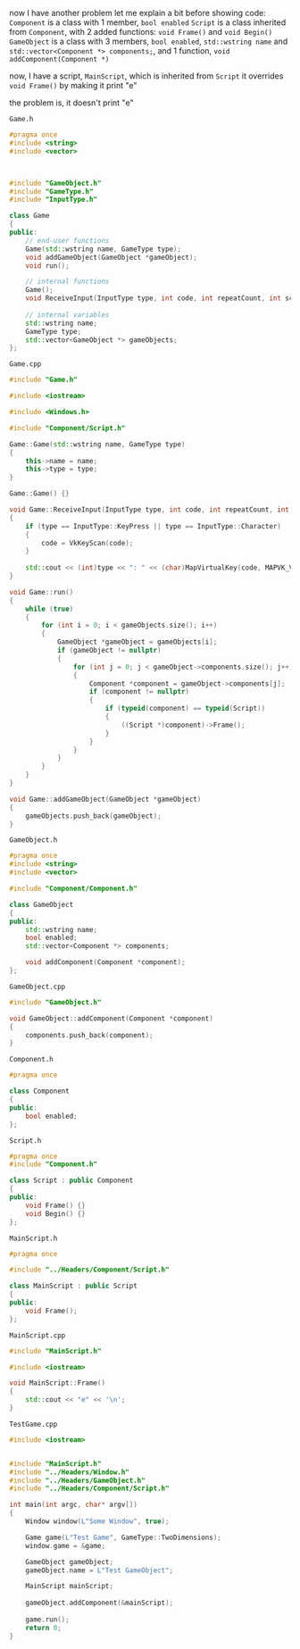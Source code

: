 
now I have another problem
let me explain a bit before showing code:
`Component` is a class with 1 member, `bool enabled`
`Script` is a class inherited from `Component`, with 2 added functions: `void Frame()` and `void Begin()`
`GameObject` is a class with 3 members, `bool enabled`, `std::wstring name` and `std::vector<Component *> components;`, and 1 function, `void addComponent(Component *)`

now, I have a script, `MainScript`, which is inherited from `Script`
it overrides `void Frame()` by making it print "e"

the problem is, it doesn't print "e"

`Game.h`
```cpp
#pragma once
#include <string>
#include <vector>



#include "GameObject.h"
#include "GameType.h"
#include "InputType.h"

class Game
{
public:
    // end-user functions
    Game(std::wstring name, GameType type);
    void addGameObject(GameObject *gameObject);
    void run();

    // internal functions
    Game();
    void ReceiveInput(InputType type, int code, int repeatCount, int scanCode);
    
    // internal variables
    std::wstring name;
    GameType type;
    std::vector<GameObject *> gameObjects;
};
```

`Game.cpp`
```cpp
#include "Game.h"

#include <iostream>

#include <Windows.h>

#include "Component/Script.h"

Game::Game(std::wstring name, GameType type)
{
    this->name = name;
    this->type = type;
}

Game::Game() {}

void Game::ReceiveInput(InputType type, int code, int repeatCount, int scanCode)
{
    if (type == InputType::KeyPress || type == InputType::Character)
    {
        code = VkKeyScan(code);
    }
    
    std::cout << (int)type << ": " << (char)MapVirtualKey(code, MAPVK_VK_TO_CHAR) << '\n';
}

void Game::run()
{
    while (true)
    {
        for (int i = 0; i < gameObjects.size(); i++)
        {
            GameObject *gameObject = gameObjects[i];
            if (gameObject != nullptr)
            {
                for (int j = 0; j < gameObject->components.size(); j++)
                {
                    Component *component = gameObject->components[j];
                    if (component != nullptr)
                    {
                        if (typeid(component) == typeid(Script))
                        {
                            ((Script *)component)->Frame();
                        }
                    }
                }
            }
        }
    }
}

void Game::addGameObject(GameObject *gameObject)
{
    gameObjects.push_back(gameObject);
}
```

`GameObject.h`
```cpp
#pragma once
#include <string>
#include <vector>

#include "Component/Component.h"

class GameObject
{
public:
    std::wstring name;
    bool enabled;
    std::vector<Component *> components;

    void addComponent(Component *component);
};
```

`GameObject.cpp`
```cpp
#include "GameObject.h"

void GameObject::addComponent(Component *component)
{
    components.push_back(component);
}
```

`Component.h`
```cpp
#pragma once

class Component
{
public:
    bool enabled;
};
```

`Script.h`
```cpp
#pragma once
#include "Component.h"

class Script : public Component
{
public:
    void Frame() {}
    void Begin() {}
};
```

`MainScript.h`
```cpp
#pragma once

#include "../Headers/Component/Script.h"

class MainScript : public Script
{
public:
    void Frame();
};
```

`MainScript.cpp`
```cpp
#include "MainScript.h"

#include <iostream>

void MainScript::Frame()
{
    std::cout << "e" << '\n';
}
```

`TestGame.cpp`
```cpp
#include <iostream>


#include "MainScript.h"
#include "../Headers/Window.h"
#include "../Headers/GameObject.h"
#include "../Headers/Component/Script.h"

int main(int argc, char* argv[])
{
    Window window(L"Some Window", true);

    Game game(L"Test Game", GameType::TwoDimensions);
    window.game = &game;

    GameObject gameObject;
    gameObject.name = L"Test GameObject";

    MainScript mainScript;
    
    gameObject.addComponent(&mainScript);
    
    game.run();
    return 0;
}
```
